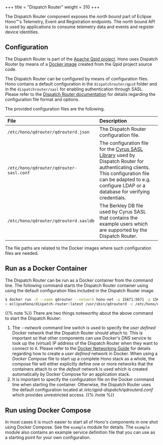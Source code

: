 +++
title = "Dispatch Router"
weight = 310
+++

The Dispatch Router component exposes the *north bound* part of Eclipse Hono&trade;'s Telemetry, Event and Registration endpoints.
The north bound API is used by applications to consume telemetry data and events and register device identities.
<!--more-->

## Configuration

The Dispatch Router is part of the [Apache Qpid project](https://qpid.apache.org). Hono uses Dispatch Router by means of a [Docker image](https://hub.docker.com/r/gordons/qpid-dispatch/) created from the Qpid project source code.

The Dispatch Router can be configured by means of configuration files. Hono contains a default configuration in the `dispatchrouter/qpid` folder and in the `dispatchrouter/sasl` for enabling authentication through SASL. Please refer to the [Dispatch Router documentation](https://qpid.apache.org/components/dispatch-router/index.html) for details regarding the configuration file format and options.

The provided configuration files are the following.

| File                                     | Description                                                      |
| :--------------------------------------- | :--------------------------------------------------------------- |
| `/etc/hono/qdrouter/qdrouterd.json`  | The Dispatch Router configuration file. |
| `/etc/hono/qdrouter/qdrouter-sasl.conf` | The configuration file for the [Cyrus SASL Library](http://www.cyrusimap.org/sasl/getting_started.html) used by Dispatch Router for authenticating clients. This configuration file can be adapted to e.g. configure LDAP or a database for verifying credentials.
| `/etc/hono/qdrouter/qdrouterd.sasldb` | The Berkley DB file used by Cyrus SASL that contains the example users which are supported by the Dispatch Router.

The file paths are related to the Docker images where such configuration files are needed.

## Run as a Docker Container

The Dispatch Router can be run as a Docker container from the command line. The following command starts the Dispatch Router container using using the default configuration files included in the Dispatch Router image.

~~~sh
$ docker run -d --name qdrouter --network hono-net -p 15671:5671 -p 15672:5672 -p 15673:5673 \
> eclipsehono/dispatch-router:latest /usr/sbin/qdrouterd -c /etc/hono/qdrouter/qdrouterd.json
~~~

{{% note %}}
There are two things noteworthy about the above command to start the Dispatch Router:

1. The *--network* command line switch is used to specify the *user defined* Docker network that the Dispatch Router should attach to. This is important so that other components can use Docker's DNS service to look up the (virtual) IP address of the Dispatch Router when they want to connect to it. Please refer to the [Docker Networking Guide](https://docs.docker.com/engine/userguide/networking/#/user-defined-networks) for details regarding how to create a *user defined* network in Docker. When using a *Docker Compose* file to start up a complete Hono stack as a whole, the compose file will either explicitly define one or more networks that the containers attach to or the *default* network is used which is created automatically by Docker Compose for an application stack.
2. It is important to specify the configuration file on the Docker command line when starting the container. Otherwise, the Dispatch Router uses the default configuration located at */etc/qpid-dispatch/qdrouterd.conf* which provides unrestricted access.
{{% /note %}}

## Run using Docker Compose

In most cases it is much easier to start all of Hono's components in one shot using Docker Compose.
See the `example` module for details. The `example` module also contains an example service definition file that
you can use as a starting point for your own configuration.
